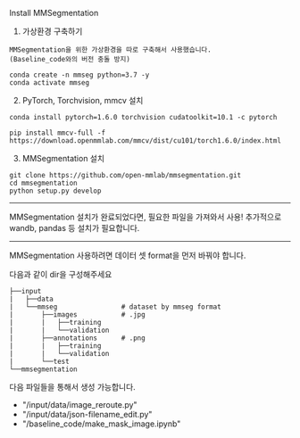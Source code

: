 Install MMSegmentation

1. 가상환경 구축하기

```
MMSegmentation을 위한 가상환경을 따로 구축해서 사용했습니다. 
(Baseline_code와의 버전 충돌 방지)

conda create -n mmseg python=3.7 -y
conda activate mmseg
```

2. PyTorch, Torchvision, mmcv 설치

```
conda install pytorch=1.6.0 torchvision cudatoolkit=10.1 -c pytorch

pip install mmcv-full -f https://download.openmmlab.com/mmcv/dist/cu101/torch1.6.0/index.html

```

3. MMSegmentation 설치

```
git clone https://github.com/open-mmlab/mmsegmentation.git
cd mmsegmentation
python setup.py develop
```

---

MMSegmentation 설치가 완료되었다면, 필요한 파일을 가져와서 사용!
추가적으로 wandb, pandas 등 설치가 필요합니다.

---

MMSegmentation 사용하려면 데이터 셋 format을 먼저 바꿔야 합니다.

다음과 같이 dir을 구성해주세요
```
├──input
|   ├──data
|   └──mmseg                # dataset by mmseg format
|       ├──images           # .jpg
|       |   ├──training    
|       |   └──validation
|       ├──annotations      # .png
|       |   ├──training
|       |   └──validation
|       └──test
└──mmsegmentation
```

다음 파일들을 통해서 생성 가능합니다.
- "/input/data/image_reroute.py"
- "/input/data/json-filename_edit.py"
- "/baseline_code/make_mask_image.ipynb"
